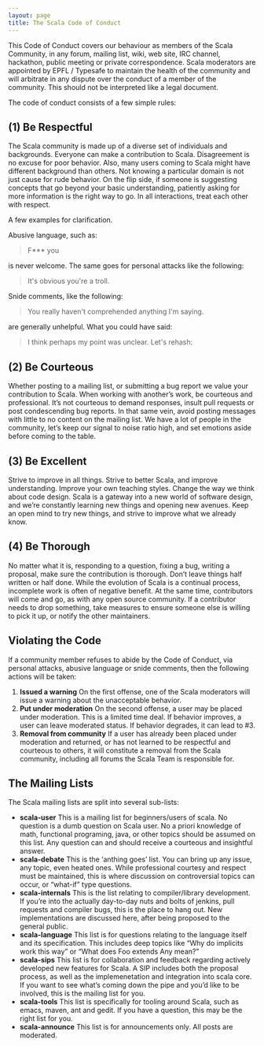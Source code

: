 ```yaml
---
layout: page
title: The Scala Code of Conduct
---
```


This Code of Conduct covers our behaviour as members of the Scala Community,
in any forum, mailing list, wiki, web site, IRC channel, hackathon, public
meeting or private correspondence.  Scala moderators  are appointed by EPFL /
Typesafe to maintain the health of the community and will arbitrate in any
dispute over the conduct of a member of the community.  This should not be 
interpreted like a legal document.

The code of conduct consists of a few simple rules:

## (1) Be Respectful

The Scala community is made up of a diverse set of individuals and
backgrounds. Everyone can make a contribution to Scala. Disagreement is no
excuse for poor behavior. Also, many users coming to Scala might have
different background than others. Not knowing a particular domain is not just
cause for rude behavior. On the flip side, if someone is suggesting concepts
that go beyond your basic understanding, patiently asking for more information
is the right way to go. In all interactions, treat each other with respect.

A few examples for clarification.

Abusive language, such as:

> F*** you

is never welcome.  The same goes for personal attacks like the following:

> It's obvious you're a troll.

Snide comments, like the following:

> You really haven't comprehended anything I'm saying.

are generally unhelpful.  What you could have said:
  
> I think perhaps my point was unclear.  Let's rehash:

## (2) Be Courteous

 Whether posting to a mailing list, or submitting a bug report we value your 
 contribution to Scala. When working with another’s work, be courteous and 
 professional. It’s not courteous to demand responses, insult pull requests 
 or post condescending bug reports. In that same vein, avoid posting messages 
 with little to no content on the mailing list. We have a lot of people in 
 the community, let’s keep our signal to noise ratio high, and set emotions 
 aside before coming to the table.

## (3) Be Excellent

Strive to improve in all things. Strive to better Scala, and improve
understanding. Improve your own teaching styles. Change the way we think about
code design. Scala is a gateway into a new world of software design, and we’re
constantly learning new things and opening new avenues. Keep an open mind
to try new things, and strive to improve what we already know.

## (4) Be Thorough

No matter what it is, responding to a question, fixing a bug, writing a
proposal, make sure the contribution is thorough. Don’t leave things half
written or half done. While the evolution of Scala is a continual process,
incomplete work is often of negative benefit. At the same time, contributors
will come and go, as with any open source community. If a contributor needs 
to drop something, take measures to ensure someone else is willing to pick 
it up, or notify the other maintainers.


## Violating the Code

If a community member refuses to abide by the Code of Conduct, via
personal attacks, abusive language or snide comments, then the following
actions will be taken:

1. **Issued a warning** On the first offense, one of the Scala moderators will issue a warning about the unacceptable behavior.
2. **Put under moderation** On the second offense, a user may be placed under moderation.  This is a limited time deal.  If behavior improves, a user can leave moderated status.   If behavior degrades, it can lead to #3.
3. **Removal from community** If a user has already been placed under moderation and returned, or has not learned to be respectful and courteous to others, it will constitute a removal from the Scala community, including all forums the Scala Team is responsible for.

## The Mailing Lists

The Scala mailing lists are split into several sub-lists:
- **scala-user** This is a mailing list for beginners/users of scala. No question is a dumb question on Scala user. No a priori knowledge of math, functional programing, java, or other topics should be assumed on this list. Any question can and should receive a courteous and insightful answer.
- **scala-debate** This is the ‘anthing goes’ list. You can bring up any issue, any topic, even heated ones. While professional courtesy and respect must be maintained, this is where discussion on controversial topics can occur, or “what-if” type questions.
- **scala-internals** This is the list relating to compiler/library development. If you’re into the actually day-to-day nuts and bolts of jenkins, pull requests and compiler bugs, this is the place to hang out. New implementations are discussed here, after being proposed to the general public.
- **scala-language** This list is for questions relating to the language itself and its specification. This includes deep topics like “Why do implicits work this way” or “What does Foo extends Any mean?”
- **scala-sips** This list is for collaboration and feedback regarding actively developed new features for Scala.   A SIP includes both the proposal process, as well as the implemenetation and integration into scala core.   If you want to see what’s coming down the pipe and you’d like to be involved, this is the mailing list for you.
- **scala-tools** This list is specifically for tooling around Scala, such as emacs, maven, ant and gedit. If you have a question, this may be the right list for you.
- **scala-announce** This list is for announcements only. All posts are moderated.

